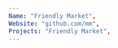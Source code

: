 ```yaml
--- 
Name: "Friendly Market", 
Website: "github.com/mm", 
Projects: "Friendly Market",
--- 
```

<!--lang:en--> 

<!--lang:es--] 

<!--lang:de--] 

<!--lang:fr--] 

<!--lang:pl--] 

<!--lang:uk--] 

[!--lang:*--> 